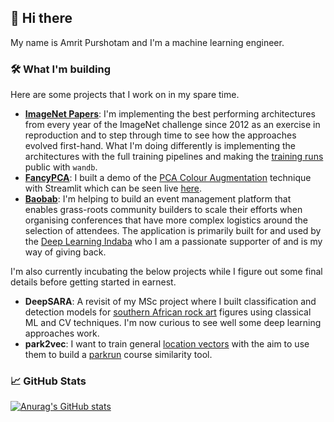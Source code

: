 ## 👋 Hi there

My name is Amrit Purshotam and I'm a machine learning engineer.

### 🛠️ What I'm building

Here are some projects that I work on in my spare time.
 * **[ImageNet Papers](https://github.com/amritpurshotam/computer-vision-papers)**: I'm implementing the best performing architectures from every year of the ImageNet challenge since 2012 as an exercise in reproduction and to step through time to see how the approaches evolved first-hand. What I'm doing differently is implementing the architectures with the full training pipelines and making the [training runs](https://wandb.ai/amrit/computer-vision-papers) public with `wandb`.
 * **[FancyPCA](https://github.com/amritpurshotam/fancypca)**: I built a demo of the [PCA Colour Augmentation](https://papers.nips.cc/paper/2012/file/c399862d3b9d6b76c8436e924a68c45b-Paper.pdf#page=5) technique with Streamlit which can be seen live [here](https://share.streamlit.io/amritpurshotam/fancypca).
 * **[Baobab](https://github.com/deep-learning-indaba/Baobab/)**: I'm helping to build an event management platform that enables grass-roots community builders to scale their efforts when organising conferences that have more complex logistics around the selection of attendees. The application is primarily built for and used by the [Deep Learning Indaba](https://deeplearningindaba.com/) who I am a passionate supporter of and is my way of giving back. 

I'm also currently incubating the below projects while I figure out some final details before getting started in earnest.
 * **DeepSARA**: A revisit of my MSc project where I built classification and detection models for [southern African rock art](http://www.sarada.co.za/#/library/) figures using classical ML and CV techniques. I'm now curious to see well some deep learning approaches work.
 * **park2vec**: I want to train general [location vectors](https://www.sentiance.com/2018/05/03/venue-mapping/) with the aim to use them to build a [parkrun](https://www.parkrun.com/) course similarity tool.

### 📈 GitHub Stats

[![Anurag's GitHub stats](https://github-readme-stats.vercel.app/api?username=amritpurshotam&count_private=true&theme=dark&hide_title=true&include_all_commits=true)](https://github.com/anuraghazra/github-readme-stats)
